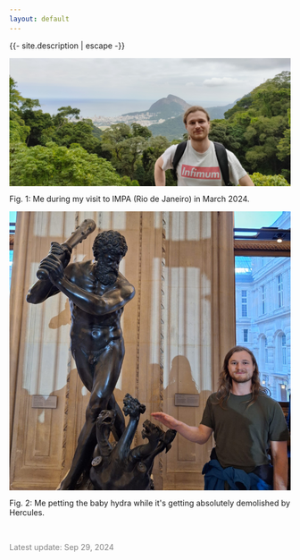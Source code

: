 ```yaml
---
layout: default
---
```


<p>{{- site.description | escape -}}</p>

<div align="center" style="overflow:hidden;">
   <img src="/assets/lookatthisdude.jpg" alt="Me in Rio" style="margin:-25% 0px -5% 0px;">
</div>

Fig. 1: Me during my visit to IMPA (Rio de Janeiro) in March 2024.


<div align="center" style="overflow:hidden;">
   <img src="/assets/hydra.jpeg" alt="Hercules, the Hydra and me" style="margin:-25% 0px -10% 0px;">
</div>

Fig. 2: Me petting the baby hydra while it's getting absolutely demolished by Hercules.

<br>

<p style="color: #828282;">Latest update: Sep 29, 2024</p>
